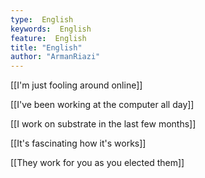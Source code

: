 ```yaml
---
type:  English
keywords:  English
feature:  English
title: "English"
author: "ArmanRiazi"
---
```



 [[I'm just fooling around online]]
 
 [[I've been working at the computer all day]]

 [[I work on substrate in the last few months]]
 
 [[It's fascinating how it's works]]

 [[They work for you as you elected them]]
